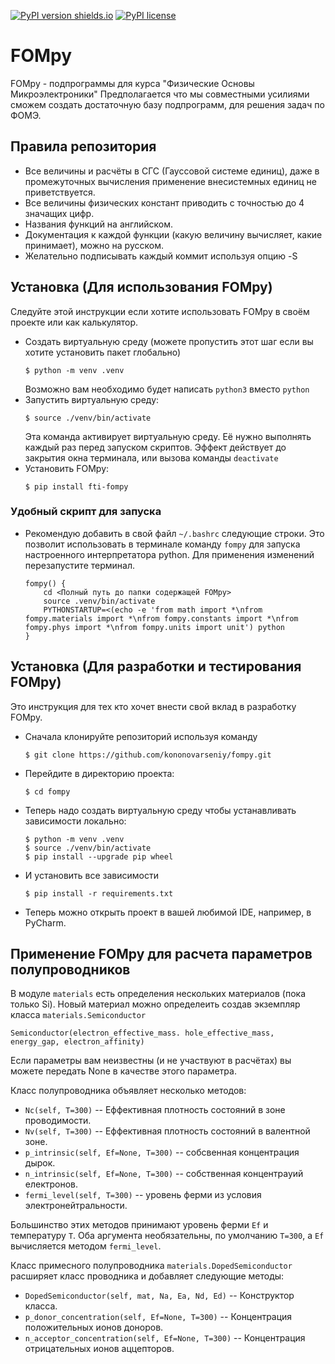 [![PyPI version shields.io](https://img.shields.io/pypi/v/fti-fompy.svg)](https://pypi.python.org/pypi/fti-fompy/)
[![PyPI license](https://img.shields.io/pypi/l/fti-fompy.svg)](https://pypi.python.org/pypi/fti-fompy/)

# FOMpy
FOMpy - подпрограммы для курса "Физические Основы Микроэлектроники"
Предполагается что мы совместными усилиями сможем создать достаточную базу подпрограмм,
для решения задач по ФОМЭ.

## Правила репозитория
- Все величины и расчёты в СГС (Гауссовой системе единиц),
    даже в промежуточных вычисления применение внесистемных единиц не приветствуется.
- Все величины физических констант приводить с точностью до 4 значащих цифр.
- Названия функций на английском.
- Документация к каждой функции (какую величину вычисляет, какие принимает),
    можно на русском.
- Желательно подписывать каждый коммит используя опцию -S

## Установка (Для использования FOMpy)
Следуйте этой инструкции если хотите использовать FOMpy в своём проекте или как калькулятор.
- Создать виртуальную среду (можете пропустить этот шаг если вы хотите установить пакет глобально)
    ```
    $ python -m venv .venv
    ```
    Возможно вам необходимо будет написать ```python3``` вместо ```python```
- Запустить виртуальную среду:
    ```
    $ source ./venv/bin/activate
    ```
    Эта команда активирует виртуальную среду. Её нужно выполнять каждый раз перед запуском скриптов.
    Эффект действует до закрытия окна терминала, или вызова команды ```deactivate```
- Установить FOMpy:
    ```
    $ pip install fti-fompy
    ```
### Удобный скрипт для запуска
- Рекомендую добавить в свой файл ```~/.bashrc``` следующие строки.
    Это позволит использовать в терминале команду ```fompy``` для запуска настроенного интерпретатора python.
    Для применения изменений перезапустите терминал.
    ```
    fompy() {
        cd <Полный путь до папки содержащей FOMpy>
        source .venv/bin/activate
        PYTHONSTARTUP=<(echo -e 'from math import *\nfrom fompy.materials import *\nfrom fompy.constants import *\nfrom fompy.phys import *\nfrom fompy.units import unit') python
    }
    ```

## Установка (Для разработки и тестирования FOMpy)
Это инструкция для тех кто хочет внести свой вклад в разработку FOMpy.
- Сначала клонируйте репозиторий используя команду
    ```
    $ git clone https://github.com/kononovarseniy/fompy.git
    ```
- Перейдите в директорию проекта:
    ```
    $ cd fompy
    ```
- Теперь надо создать виртуальную среду чтобы устанавливать зависимости локально:
    ```
    $ python -m venv .venv
    $ source ./venv/bin/activate
    $ pip install --upgrade pip wheel
    ```
- И установить все зависимости
    ```
    $ pip install -r requirements.txt
    ```
- Теперь можно открыть проект в вашей любимой IDE, например, в PyCharm.

## Применение FOMpy для расчета параметров полупроводников
В модуле ```materials``` есть определения нескольких материалов (пока только Si).
Новый материал можно определеить создав экземпляр класса ```materials.Semiconductor```
```
Semiconductor(electron_effective_mass. hole_effective_mass, energy_gap, electron_affinity)
```
Если параметры вам неизвестны (и не участвуют в расчётах) вы можете передать None в качестве этого параметра.

Класс полупроводника объявляет несколько методов:
- ```Nc(self, T=300)``` -- Еффективная плотность состояний в зоне проводимости.
- ```Nv(self, T=300)``` -- Еффективная плотность состояний в валентной зоне.
- ```p_intrinsic(self, Ef=None, T=300)``` -- собсвенная концентрация дырок.
- ```n_intrinsic(self, Ef=None, T=300)``` -- собственная концентрауий електронов.
- ```fermi_level(self, T=300)``` -- уровень ферми из условия электронейтральности.

Большинство этих методов принимают уровень ферми ```Ef``` и температуру ```T```.
Оба аргумента необязательны, по умолчанию ```T=300```, а ```Ef``` вычисляется методом ```fermi_level```.

Класс примесного полупроводника ```materials.DopedSemiconductor``` расширяет класс проводника и добавляет следующие методы:
- ```DopedSemiconductor(self, mat, Na, Ea, Nd, Ed)``` -- Конструктор класса.
- ```p_donor_concentration(self, Ef=None, T=300)``` -- Концентрация положительных ионов доноров.
- ```n_acceptor_concentration(self, Ef=None, T=300)``` -- Концентрация отрицательных ионов аццепторов.
